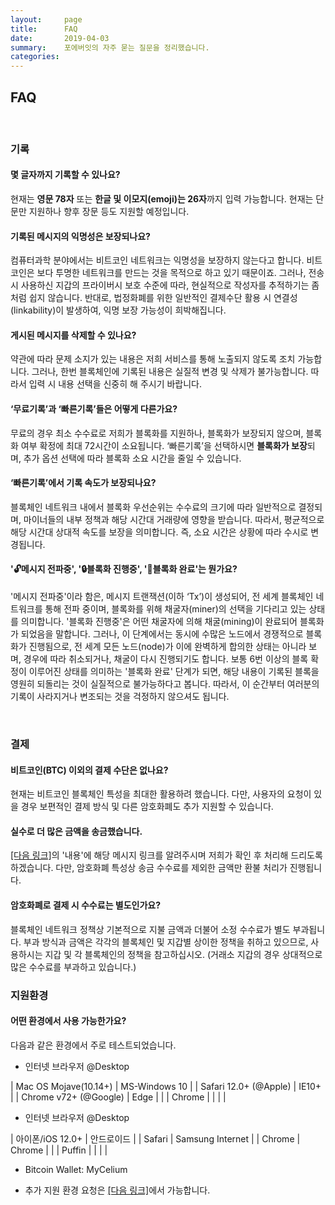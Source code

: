 ```yaml
---
layout:     page
title:      FAQ
date:       2019-04-03
summary:    포에버잇의 자주 묻는 질문을 정리했습니다.
categories:
---
```

## FAQ
<br>

### 기록

#### 몇 글자까지 기록할 수 있나요?

현재는 **영문 78자** 또는 **한글 및 이모지\(emoji\)는 26자**까지 입력 가능합니다. 현재는 단문만 지원하나 향후 장문 등도 지원할 예정입니다.

#### 기록된 메시지의 익명성은 보장되나요?

컴퓨터과학 분야에서는 비트코인 네트워크는 익명성을 보장하지 않는다고 합니다. 비트코인은 보다 투명한 네트워크를 만드는 것을 목적으로 하고 있기 때문이죠. 그러나, 전송 시 사용하신 지갑의 프라이버시 보호 수준에 따라, 현실적으로 작성자를 추적하기는 좀처럼 쉽지 않습니다. 반대로, 법정화폐를 위한 일반적인 결제수단 활용 시 연결성\(linkability\)이 발생하여, 익명 보장 가능성이 희박해집니다.

#### 게시된 메시지를 삭제할 수 있나요?

약관에 따라 문제 소지가 있는 내용은 저희 서비스를 통해 노출되지 않도록 조치 가능합니다. 그러나, 한번 블록체인에 기록된 내용은 실질적 변경 및 삭제가 불가능합니다. 따라서 입력 시 내용 선택을 신중히 해 주시기 바랍니다.

#### ‘무료기록’과 ‘빠른기록’들은 어떻게 다른가요?

무료의 경우 최소 수수료로 저희가 블록화를 지원하나, 블록화가 보장되지 않으며, 블록화 여부 확정에 최대 72시간이 소요됩니다. ‘빠른기록’을 선택하시면 **블록화가 보장**되며, 추가 옵션 선택에 따라 블록화 소요 시간을 줄일 수 있습니다.

#### ‘빠른기록’에서 기록 속도가 보장되나요?

블록체인 네트워크 내에서 블록화 우선순위는 수수료의 크기에 따라 일반적으로 결정되며, 마이너들의 내부 정책과 해당 시간대 거래량에 영향을 받습니다. 따라서, 평균적으로 해당 시간대 상대적 속도를 보장을 의미합니다. 즉, 소요 시간은 상황에 따라 수시로 변경됩니다.

#### '🔓메시지 전파중', '🔒블록화 진행중', '🔐블록화 완료'는 뭔가요?
<!--
### ‘mempool에만 존재’, ‘mining 시작’, ‘6 confirmed 이상’ 은 뭔가요?
-->

'메시지 전파중'이라 함은, 메시지 트랜잭션\(이하 ‘Tx’\)이 생성되어, 전 세계 블록체인 네트워크를 통해 전파 중이며, 블록화를 위해 채굴자\(miner\)의 선택을 기다리고 있는 상태를 의미합니다. '블록화 진행중'은 어떤 채굴자에 의해 채굴\(mining\)이 완료되어 블록화가 되었음을 말합니다. 그러나, 이 단계에서는 동시에 수많은 노드에서 경쟁적으로 블록화가 진행됨으로, 전 세계 모든 노드\(node\)가 이에 완벽하게 합의한 상태는 아니라 보며, 경우에 따라 취소되거나, 채굴이 다시 진행되기도 합니다. 보통 6번 이상의 블록 확정이 이루어진 상태를 의미하는 '블록화 완료' 단계가 되면, 해당 내용이 기록된 블록을 영원히 되돌리는 것이 실질적으로 불가능하다고 봅니다. 따라서, 이 순간부터 여러분의 기록이 사라지거나 변조되는 것을 걱정하지 않으셔도 됩니다.
<!--
메시지 트랜잭션\(이하 ‘Tx’\)이 생성되면, 블록체인 네트워크를 통해 전파가 시작되며, 우선 전세계의 블록체인 노드의 mempool\(Memory Pool\)이라는 저장소에서 대기를 하게 되며, 블록화되기 위해 마이너들의 선택을 기다리게 됩니다. 마이너들에 의해서 마이닝이 완료되면, 블록화가 되었다는 것을 의미합니다. 그러나, 이 단계에서는 동시에 수 많은 노드에서 경쟁적으로 블록화 작업이 이루어지는 관계로, 완벽하게 모든 노드가 이에 합의한 상태는 아니라 보며, 경우에 따라서는 취소가 되거나, 재마이닝이 되기도 합니다. 그러나, 그러한 과정이 지속적으로 진행되어, 보통 ‘6+ confirmed’이 이루어졌을 경우에는, 해당 내용이 기록된 블록은 영원히 되돌리는 것이 실질적으로 불가능하다고 봅니다. 따라서, 이 순간부터는 여러분의 기록이 사라지거나 변조되는 것을 걱정하지 않으셔도 됩니다.
-->
<br>

### 결제

#### 비트코인\(BTC\) 이외의 결제 수단은 없나요?

현재는 비트코인 블록체인 특성을 최대한 활용하려 했습니다. 다만, 사용자의 요청이 있을 경우 보편적인 결제 방식 및 다른 암호화폐도 추가 지원할 수 있습니다.

#### 실수로 더 많은 금액을 송금했습니다.

<a href="https://goo.gl/HrKH6N" target="_blank">[다음 링크]</a>의 '내용'에 해당 메시지 링크를 알려주시며 저희가 확인 후 처리해 드리도록 하겠습니다. 다만, 암호화폐 특성상 송금 수수료를 제외한 금액만 환불 처리가 진행됩니다.

#### 암호화폐로 결제 시 수수료는 별도인가요?

블록체인 네트워크 정책상 기본적으로 지불 금액과 더불어 소정 수수료가 별도 부과됩니다. 부과 방식과 금액은 각각의 블록체인 및 지갑별 상이한 정책을 취하고 있으므로, 사용하시는 지갑 및 각 블록체인의 정책을 참고하십시오. \(거래소 지갑의 경우 상대적으로 많은 수수료를 부과하고 있습니다.\)
<br>

### 지원환경

#### 어떤 환경에서 사용 가능한가요?

다음과 같은 환경에서 주로 테스트되었습니다.

* 인터넷 브라우저 @Desktop

| Mac OS Mojave\(10.14+\) | MS-Windows 10 |
| Safari 12.0+ \(@Apple\) | IE10+ |
| Chrome v72+ \(@Google\) | Edge |
|  | Chrome |
| | |

* 인터넷 브라우저 @Desktop

| 아이폰/iOS 12.0+ | 안드로이드 |
| Safari | Samsung Internet |
| Chrome | Chrome |
|  | Puffin |
| | |

* Bitcoin Wallet: MyCelium

* 추가 지원 환경 요청은 <a href="https://goo.gl/HrKH6N" target="_blank">[다음 링크]</a>에서 가능합니다.
